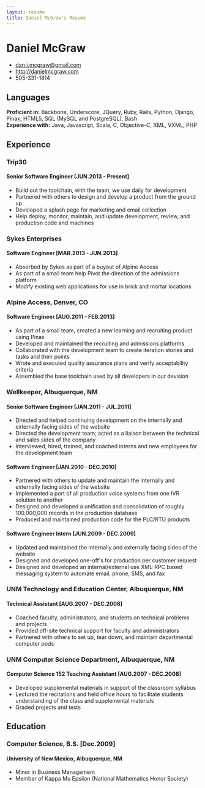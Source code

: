 ```yaml
---
layout: resume
title: Daniel McGraw's Resume       
---
```


# Daniel McGraw

 * <dan.j.mcgraw@gmail.com>
 * <http://danielmcgraw.com>
 * 505-331-1814
  

## Languages

__Proficient in:__ Backbone, Underscore, JQuery, Ruby, Rails, Python, Django, Pinax, HTML5, SQL (MySQL and PostgreSQL), Bash  
__Experience with:__ Java, Javascript, Scala, C, Objective-C, XML, VXML, PHP  

## Experience

### Trip30

#### Senior Software Engineer \[JUN.2013 - Present\]

  * Build out the toolchain, with the team, we use daily for development  
  * Partnered with others to design and develop a product from the ground up  
  * Developed a splash page for marketing and email collection
  * Help deploy, monitor, maintain, and update development, review, and production code and machines

### Sykes Enterprises

#### Software Engineer \[MAR.2013 - JUN.2013\]

 * Absorbed by Sykes as part of a buyout of Alpine Access
 * As part of a small team help Pivot the direction of the admissions platform
 * Modify existing web applications for use in brick and mortar locations

### Alpine Access, Denver, CO

#### Software Engineer \[AUG.2011 - FEB.2013\]

 * As part of a small team, created a new learning and recruiting product using Pinax
 * Developed and maintained the recruiting and admissions platforms
 * Collaborated with the development team to create iteration stories and tasks and their points
 * Wrote and executed quality assurance plans and verify acceptability criteria
 * Assembled the base toolchain used by all developers in our devision  

### Wellkeeper, Albuquerque, NM

#### Senior Software Engineer \[JAN.2011 - JUL.2011\]

 * Directed and helped continuing development on the internally and externally facing sides of the website 
 * Directed the development team; acted as a liaison between the technical and sales sides of the company
 * Interviewed, hired, trained, and coached interns and new employees for the development team

#### Software Engineer \[JAN.2010 - DEC.2010\]

 * Partnered with others to update and maintain the internally and externally facing sides of the website
 * Implemented a port of all production voice systems from one IVR solution to another
 * Designed and developed a unification and consolidation of roughly 100,000,000 records in the production database
 * Produced and maintained production code for the PLC/RTU products

#### Software Engineer Intern \[JUN.2009 - DEC.2009\]

 * Updated and maintained the internally and externally facing sides of the website
 * Designed and developed one-off's for production per customer request
 * Designed and developed an internal/external use XML-RPC based messaging system to automate email, phone, SMS, and fax

### UNM Technology and Education Center, Albuquerque, NM

#### Technical Assistant \[AUG.2007 - DEC.2008\]

 * Coached faculty, administrators, and students on technical problems and projects
 * Provided off-site technical support for faculty and administrators
 * Partnered with others to set up, tear down, and maintain departmental computer pods

### UNM Computer Science Department, Albuquerque, NM

#### Computer Science 152 Teaching Assistant \[AUG.2007 - DEC.2008\]

 * Developed supplemental materials in support of the classroom syllabus 
 * Lectured the recitations and held office hours to facilitate students understanding of the class and supplemental materials
 * Graded projects and tests  

## Education

### Computer Science, B.S. \[Dec.2009\]
#### University of New Mexico, Albuquerque, NM

 * Minor in Business Management
 * Member of Kappa Mu Epsilon (National Mathematics Honor Society)